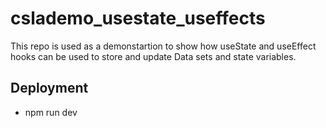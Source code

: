 # cslademo_usestate_useffects
This repo is used as a demonstartion to show how useState and useEffect hooks can be used to store and update Data sets and state variables. 

## Deployment
- npm run dev
